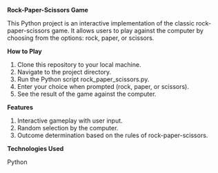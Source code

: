 **Rock-Paper-Scissors Game**

This Python project is an interactive implementation of the classic rock-paper-scissors game. It allows users to play against the computer by choosing from the options: rock, paper, or scissors.

**How to Play**
1. Clone this repository to your local machine.
2. Navigate to the project directory.
3. Run the Python script rock_paper_scissors.py.
4. Enter your choice when prompted (rock, paper, or scissors).
5. See the result of the game against the computer.

**Features**
1. Interactive gameplay with user input.
2. Random selection by the computer.
3. Outcome determination based on the rules of rock-paper-scissors.

**Technologies Used**

Python
